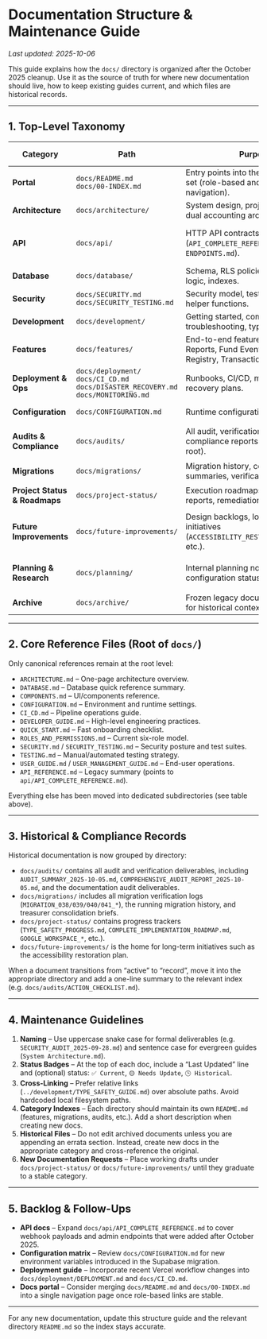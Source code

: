 # Documentation Structure & Maintenance Guide

_Last updated: 2025-10-06_

This guide explains how the `docs/` directory is organized after the October 2025 cleanup. Use it as the source of truth for where new documentation should live, how to keep existing guides current, and which files are historical records.

---

## 1. Top-Level Taxonomy

| Category | Path | Purpose | Status | Primary Audience |
|----------|------|---------|--------|------------------|
| **Portal** | `docs/README.md`<br>`docs/00-INDEX.md` | Entry points into the documentation set (role-based and topic-based navigation). | ✅ Current | Everyone |
| **Architecture** | `docs/architecture/` | System design, project structure, dual accounting architecture. | ✅ Current | Architects, Tech Leads |
| **API** | `docs/api/` | HTTP API contracts (`API_COMPLETE_REFERENCE.md`, `ENDPOINTS.md`). | ✅ Needs expansion for new endpoints | Backend, Integration devs |
| **Database** | `docs/database/` | Schema, RLS policies, business logic, indexes. | ✅ Current | DB team, Security |
| **Security** | `docs/SECURITY.md`<br>`docs/SECURITY_TESTING.md` | Security model, testing playbooks, helper functions. | ✅ Current | Security, Backend |
| **Development** | `docs/development/` | Getting started, common tasks, troubleshooting, type safety guides. | ✅ Current | Engineers |
| **Features** | `docs/features/` | End-to-end feature guides (Monthly Reports, Fund Events, Provider Registry, Transaction Ledger). | ✅ Current | Product, Support |
| **Deployment & Ops** | `docs/deployment/`<br>`docs/CI_CD.md`<br>`docs/DISASTER_RECOVERY.md`<br>`docs/MONITORING.md` | Runbooks, CI/CD, monitoring & recovery plans. | ✅ Current | SRE, DevOps |
| **Configuration** | `docs/CONFIGURATION.md` | Runtime configuration matrix. | 🔄 Review quarterly | SRE, Backend |
| **Audits & Compliance** | `docs/audits/` | All audit, verification, and compliance reports (moved from root). | 🕒 Historical snapshots | Leadership, Security |
| **Migrations** | `docs/migrations/` | Migration history, consolidation summaries, verification checklists. | ✅ Current | DB, Backend |
| **Project Status & Roadmaps** | `docs/project-status/` | Execution roadmaps, alignment reports, remediation plans. | 🟡 Living documents | Leadership, PM |
| **Future Improvements** | `docs/future-improvements/` | Design backlogs, long-term initiatives (`ACCESSIBILITY_RESTORATION_PLAN.md`, etc.). | 🟡 Review before release cycles | Product, Design |
| **Planning & Research** | `docs/planning/` | Internal planning notes, Codex configuration status. | 🕒 Historical reference | Docs maintainers |
| **Archive** | `docs/archive/` | Frozen legacy documentation kept for historical context. | 🧊 Do not modify | Docs maintainers |

---

## 2. Core Reference Files (Root of `docs/`)

Only canonical references remain at the root level:

- `ARCHITECTURE.md` – One-page architecture overview.
- `DATABASE.md` – Database quick reference summary.
- `COMPONENTS.md` – UI/components reference.
- `CONFIGURATION.md` – Environment and runtime settings.
- `CI_CD.md` – Pipeline operations guide.
- `DEVELOPER_GUIDE.md` – High-level engineering practices.
- `QUICK_START.md` – Fast onboarding checklist.
- `ROLES_AND_PERMISSIONS.md` – Current six-role model.
- `SECURITY.md` / `SECURITY_TESTING.md` – Security posture and test suites.
- `TESTING.md` – Manual/automated testing strategy.
- `USER_GUIDE.md` / `USER_MANAGEMENT_GUIDE.md` – End-user operations.
- `API_REFERENCE.md` – Legacy summary (points to `api/API_COMPLETE_REFERENCE.md`).

Everything else has been moved into dedicated subdirectories (see table above).

---

## 3. Historical & Compliance Records

Historical documentation is now grouped by directory:

- `docs/audits/` contains all audit and verification deliverables, including `AUDIT_SUMMARY_2025-10-05.md`, `COMPREHENSIVE_AUDIT_REPORT_2025-10-05.md`, and the documentation audit deliverables.
- `docs/migrations/` includes all migration verification logs (`MIGRATION_038/039/040/041_*`), the running migration history, and treasurer consolidation briefs.
- `docs/project-status/` contains progress trackers (`TYPE_SAFETY_PROGRESS.md`, `COMPLETE_IMPLEMENTATION_ROADMAP.md`, `GOOGLE_WORKSPACE_*`, etc.).
- `docs/future-improvements/` is the home for long-term initiatives such as the accessibility restoration plan.

When a document transitions from “active” to “record”, move it into the appropriate directory and add a one-line summary to the relevant index (e.g. `docs/audits/ACTION_CHECKLIST.md`).

---

## 4. Maintenance Guidelines

1. **Naming** – Use uppercase snake case for formal deliverables (e.g. `SECURITY_AUDIT_2025-09-28.md`) and sentence case for evergreen guides (`System Architecture.md`).
2. **Status Badges** – At the top of each doc, include a “Last Updated” line and (optional) status: `✅ Current`, `🟡 Needs Update`, `🕒 Historical`.
3. **Cross-Linking** – Prefer relative links (`../development/TYPE_SAFETY_GUIDE.md`) over absolute paths. Avoid hardcoded local filesystem paths.
4. **Category Indexes** – Each directory should maintain its own `README.md` (features, migrations, audits, etc.). Add a short description when creating new docs.
5. **Historical Files** – Do not edit archived documents unless you are appending an errata section. Instead, create new docs in the appropriate category and cross-reference the original.
6. **New Documentation Requests** – Place working drafts under `docs/project-status/` or `docs/future-improvements/` until they graduate to a stable category.

---

## 5. Backlog & Follow-Ups

- **API docs** – Expand `docs/api/API_COMPLETE_REFERENCE.md` to cover webhook payloads and admin endpoints that were added after October 2025.
- **Configuration matrix** – Review `docs/CONFIGURATION.md` for new environment variables introduced in the Supabase migration.
- **Deployment guide** – Incorporate recent Vercel workflow changes into `docs/deployment/DEPLOYMENT.md` and `docs/CI_CD.md`.
- **Docs portal** – Consider merging `docs/README.md` and `docs/00-INDEX.md` into a single navigation page once role-based links are stable.

---

For any new documentation, update this structure guide and the relevant directory `README.md` so the index stays accurate.
